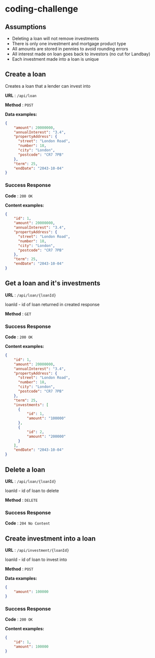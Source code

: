 # coding-challenge

## Assumptions

* Deleting a loan will not remove investments
* There is only one investment and mortgage product type
* All amounts are stored in pennies to avoid rounding errors
* All interest made on loan goes back to investors (no cut for Landbay)
* Each investment made into a loan is unique

## Create a loan

Creates a loan that a lender can invest into

**URL** : `/api/loan`

**Method** : `POST`

**Data examples:**

```json
{
    "amount": 20000000,
    "annualInterest": "3.4",
    "propertyAddress": {
      "street": "London Road",
      "number": 18,
      "city": "London",
      "postcode": "CR7 7PB"
    },
    "term": 25,
    "endDate": "2043-10-04"
}
```

### Success Response

**Code** : `200 OK`

**Content examples:**

```json
{
    "id": 1,
    "amount": 20000000,
    "annualInterest": "3.4",
    "propertyAddress": {
      "street": "London Road",
      "number": 18,
      "city": "London",
      "postcode": "CR7 7PB"
    },
    "term": 25,
    "endDate": "2043-10-04"
}
```

## Get a loan and it's investments

**URL** : `/api/loan/{loanId}`

loanId - id of loan returned in created response

**Method** : `GET`

### Success Response

**Code** : `200 OK`

**Content examples:**

```json
{
    "id": 1,
    "amount": 20000000,
    "annualInterest": "3.4",
    "propertyAddress": {
      "street": "London Road",
      "number": 18,
      "city": "London",
      "postcode": "CR7 7PB"
    },
    "term": 25,
    "investments": [
      {
          "id": 1,
          "amount": "100000"
      },
      {
          "id": 2,
          "amount": "200000"
      }
    ],
    "endDate": "2043-10-04"
}
```

## Delete a loan

**URL** : `/api/loan/{loanId}`

loanId - id of loan to delete

**Method** : `DELETE`

### Success Response

**Code** : `204 No Content`

## Create investment into a loan

**URL** : `/api/investment/{loanId}`

loanId - id of loan to invest into

**Method** : `POST`

**Data examples:**

```json
{
    "amount": 100000
}
```

### Success Response

**Code** : `200 OK`

**Content examples:**

```json
{
    "id": 1,
    "amount": 100000
}
```
